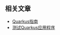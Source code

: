 ## 相关文章

+ [Quarkus指南](http://tu-yucheng.github.io/microservice/2023/05/19/quarkus-io.html)
+ [测试Quarkus应用程序](http://tu-yucheng.github.io/microservice/2023/05/19/java-quarkus-testing.html)